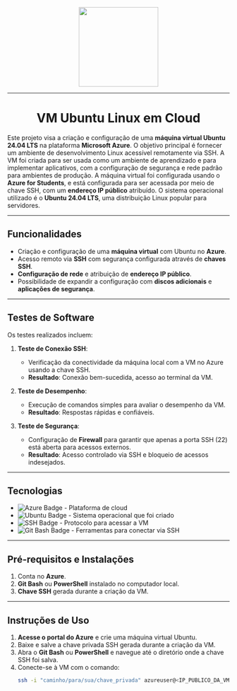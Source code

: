 
<p align="center">
  <a href="https://skillicons.dev">
    <img src="https://skillicons.dev/icons?i=azure" width="180" />
  </a>
</p>

---

<h1 align="center">VM Ubuntu Linux em Cloud</h1>

Este projeto visa a criação e configuração de uma **máquina virtual Ubuntu 24.04 LTS** na plataforma **Microsoft Azure**. O objetivo principal é fornecer um ambiente de desenvolvimento Linux acessível remotamente via SSH. A VM foi criada para ser usada como um ambiente de aprendizado e para implementar aplicativos, com a configuração de segurança e rede padrão para ambientes de produção.
A máquina virtual foi configurada usando o **Azure for Students**, e está configurada para ser acessada por meio de chave SSH, com um **endereço IP público** atribuído. O sistema operacional utilizado é o **Ubuntu 24.04 LTS**, uma distribuição Linux popular para servidores.

---

## Funcionalidades 
- Criação e configuração de uma **máquina virtual** com Ubuntu no **Azure**.
- Acesso remoto via **SSH** com segurança configurada através de **chaves SSH**.
- **Configuração de rede** e atribuição de **endereço IP público**.
- Possibilidade de expandir a configuração com **discos adicionais** e **aplicações de segurança**.

---

## Testes de Software
Os testes realizados incluem:
1. **Teste de Conexão SSH**:
   - Verificação da conectividade da máquina local com a VM no Azure usando a chave SSH.
   - **Resultado**: Conexão bem-sucedida, acesso ao terminal da VM.
   
2. **Teste de Desempenho**:
   - Execução de comandos simples para avaliar o desempenho da VM.
   - **Resultado**: Respostas rápidas e confiáveis.

3. **Teste de Segurança**:
   - Configuração de **Firewall** para garantir que apenas a porta SSH (22) está aberta para acessos externos.
   - **Resultado**: Acesso controlado via SSH e bloqueio de acessos indesejados.
---
 
## Tecnologias  

- ![Azure Badge](https://img.shields.io/badge/Microsoft_Azure-555555?style=flat-square&logo=microsoft-azure)  - Plataforma de cloud
- ![Ubuntu Badge](https://img.shields.io/badge/Ubuntu-555555?style=flat-square&logo=ubuntu)  - Sistema operacional que foi criado
- ![SSH Badge](https://img.shields.io/badge/SSH-555555?style=flat-square&logo=ssh)  - Protocolo para acessar a VM
- ![Git Bash Badge](https://img.shields.io/badge/Git_Bash-555555?style=flat-square&logo=gitbash)  - Ferramentas para conectar via SSH


---

## Pré-requisitos e Instalações
1. Conta no **Azure**.
2. **Git Bash** ou **PowerShell** instalado no computador local.
3. **Chave SSH** gerada durante a criação da VM.

---

## Instruções de Uso
1. **Acesse o portal do Azure** e crie uma máquina virtual Ubuntu.
2. Baixe e salve a chave privada SSH gerada durante a criação da VM.
3. Abra o **Git Bash** ou **PowerShell** e navegue até o diretório onde a chave SSH foi salva.
4. Conecte-se à VM com o comando:
   ```bash
   ssh -i "caminho/para/sua/chave_privada" azureuser@<IP_PUBLICO_DA_VM>
